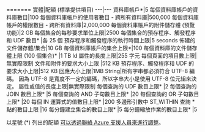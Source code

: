 =======
實體|配額 (標準提供項目)
---|---
資料庫帳戶*|5
每個資料庫帳戶的資料庫數目|100
每個資料庫帳戶的使用者數目 - 跨所有資料庫|500,000
每個資料庫帳戶的權限數目 - 跨所有資料庫|2,000,000
每個資料庫帳戶的附件儲存體 (預覽功能)|2 GB
每個集合的每秒要求單位上限|2500
每個集合的預存程序、觸發程序和 UDF 數目* |各 25 個
預存程序和觸發程序的執行時間上限|5 seconds
佈建的文件儲存體/集合|10 GB
每個資料庫帳戶的集合上限*|100
每個資料庫的文件儲存體上限 (100 個集合)* |1 TB
Id 屬性的長度上限|255 字元
每個頁面的項目數上限|無實際限制
文件和附件的要求大小上限 |512 KB
預存程序、觸發程序和 UDF 的要求大小上限|512 KB
回應大小上限|1MB
String|所有字串都必須符合 UTF-8 編碼。 因為 UTF-8 是寬度不一定的編碼，所以字串大小是使用 UTF-8 位元組來決定。
屬性或值的長度上限|無實際限制
每個查詢的 UDF 數目上限* |2
每個查詢的 JOIN 數目上限* |5
每個查詢的 AND 子句數目上限* |20
每個查詢的 OR 子句數目上限* |20
每個 IN 運算式的值數目上限* |200
多邊形引數中 ST_WITHIN 查詢 * 點的數目上限 |16
每分鐘建立集合的數目上限* |5
每分鐘縮放作業的數目上限* |5

以星號 (*) 列出的配額 [可以透過聯絡 Azure 支援人員來進行調整](../articles/documentdb/documentdb-increase-limits.md)。

